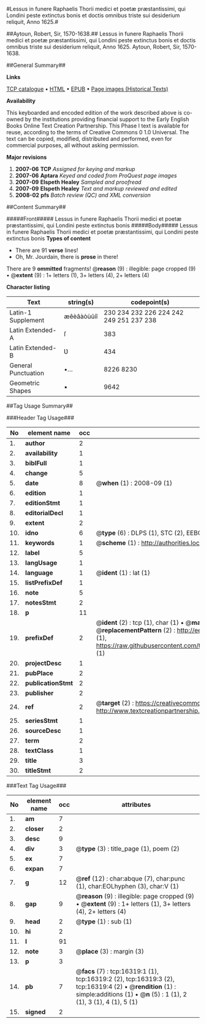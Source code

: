 #Lessus in funere Raphaelis Thorii medici et poetæ præstantissimi, qui Londini peste extinctus bonis et doctis omnibus triste sui desiderium reliquit, Anno 1625.#

##Aytoun, Robert, Sir, 1570-1638.##
Lessus in funere Raphaelis Thorii medici et poetæ præstantissimi, qui Londini peste extinctus bonis et doctis omnibus triste sui desiderium reliquit, Anno 1625.
Aytoun, Robert, Sir, 1570-1638.

##General Summary##

**Links**

[TCP catalogue](http://www.ota.ox.ac.uk/tcp/)  • 
[HTML](http://tei.it.ox.ac.uk/tcp/Texts-HTML/free/A00/A00164.html)  • 
[EPUB](http://tei.it.ox.ac.uk/tcp/Texts-EPUB/free/A00/A00164.epub) • 
[Page images (Historical Texts)](https://data.historicaltexts.jisc.ac.uk/view?pubId=eebo-99851065e&pageId=eebo-99851065e-16319-1)

**Availability**

This keyboarded and encoded edition of the
	       work described above is co-owned by the institutions
	       providing financial support to the Early English Books
	       Online Text Creation Partnership. This Phase I text is
	       available for reuse, according to the terms of Creative
	       Commons 0 1.0 Universal. The text can be copied,
	       modified, distributed and performed, even for
	       commercial purposes, all without asking permission.

**Major revisions**

1. __2007-06__ __TCP__ *Assigned for keying and markup*
1. __2007-06__ __Aptara__ *Keyed and coded from ProQuest page images*
1. __2007-09__ __Elspeth Healey__ *Sampled and proofread*
1. __2007-09__ __Elspeth Healey__ *Text and markup reviewed and edited*
1. __2008-02__ __pfs__ *Batch review (QC) and XML conversion*

##Content Summary##

#####Front#####
Lessus in funere Raphaelis Thorii medici et poetæ præstantissimi, qui Londini peste extinctus bonis 
#####Body#####
Lessus in funere Raphaelis Thorii medici et poetæ præstantissimi, qui Londini peste extinctus bonis 
**Types of content**

  * There are 91 **verse** lines!
  * Oh, Mr. Jourdain, there is **prose** in there!

There are 9 **ommitted** fragments! 
 @__reason__ (9) : illegible: page cropped (9)  •  @__extent__ (9) : 1+ letters (1), 3+ letters (4), 2+ letters (4)

**Character listing**


|Text|string(s)|codepoint(s)|
|---|---|---|
|Latin-1 Supplement|æêèâàòùûíî|230 234 232 226 224 242 249 251 237 238|
|Latin Extended-A|ſ|383|
|Latin Extended-B|Ʋ|434|
|General Punctuation|•…|8226 8230|
|Geometric Shapes|▪|9642|

##Tag Usage Summary##

###Header Tag Usage###

|No|element name|occ|attributes|
|---|---|---|---|
|1.|__author__|2||
|2.|__availability__|1||
|3.|__biblFull__|1||
|4.|__change__|5||
|5.|__date__|8| @__when__ (1) : 2008-09 (1)|
|6.|__edition__|1||
|7.|__editionStmt__|1||
|8.|__editorialDecl__|1||
|9.|__extent__|2||
|10.|__idno__|6| @__type__ (6) : DLPS (1), STC (2), EEBO-CITATION (1), PROQUEST (1), VID (1)|
|11.|__keywords__|1| @__scheme__ (1) : http://authorities.loc.gov/ (1)|
|12.|__label__|5||
|13.|__langUsage__|1||
|14.|__language__|1| @__ident__ (1) : lat (1)|
|15.|__listPrefixDef__|1||
|16.|__note__|5||
|17.|__notesStmt__|2||
|18.|__p__|11||
|19.|__prefixDef__|2| @__ident__ (2) : tcp (1), char (1)  •  @__matchPattern__ (2) : ([0-9\-]+):([0-9IVX]+) (1), (.+) (1)  •  @__replacementPattern__ (2) : http://eebo.chadwyck.com/downloadtiff?vid=$1&page=$2 (1), https://raw.githubusercontent.com/textcreationpartnership/Texts/master/tcpchars.xml#$1 (1)|
|20.|__projectDesc__|1||
|21.|__pubPlace__|2||
|22.|__publicationStmt__|2||
|23.|__publisher__|2||
|24.|__ref__|2| @__target__ (2) : https://creativecommons.org/publicdomain/zero/1.0/ (1), http://www.textcreationpartnership.org/docs/. (1)|
|25.|__seriesStmt__|1||
|26.|__sourceDesc__|1||
|27.|__term__|2||
|28.|__textClass__|1||
|29.|__title__|3||
|30.|__titleStmt__|2||


###Text Tag Usage###

|No|element name|occ|attributes|
|---|---|---|---|
|1.|__am__|7||
|2.|__closer__|2||
|3.|__desc__|9||
|4.|__div__|3| @__type__ (3) : title_page (1), poem (2)|
|5.|__ex__|7||
|6.|__expan__|7||
|7.|__g__|12| @__ref__ (12) : char:abque (7), char:punc (1), char:EOLhyphen (3), char:V (1)|
|8.|__gap__|9| @__reason__ (9) : illegible: page cropped (9)  •  @__extent__ (9) : 1+ letters (1), 3+ letters (4), 2+ letters (4)|
|9.|__head__|2| @__type__ (1) : sub (1)|
|10.|__hi__|2||
|11.|__l__|91||
|12.|__note__|3| @__place__ (3) : margin (3)|
|13.|__p__|3||
|14.|__pb__|7| @__facs__ (7) : tcp:16319:1 (1), tcp:16319:2 (2), tcp:16319:3 (2), tcp:16319:4 (2)  •  @__rendition__ (1) : simple:additions (1)  •  @__n__ (5) : 1 (1), 2 (1), 3 (1), 4 (1), 5 (1)|
|15.|__signed__|2||

